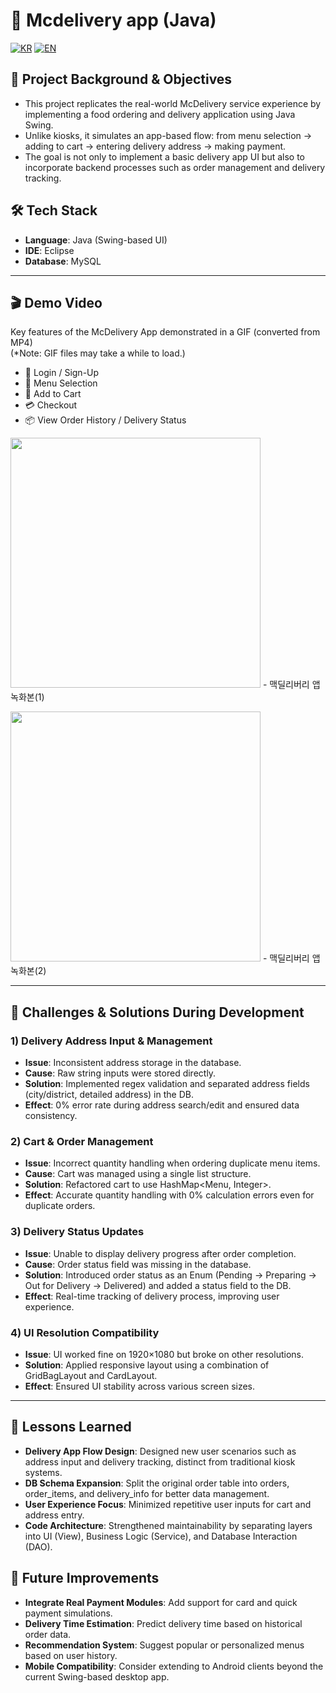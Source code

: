 # 🍔 Mcdelivery app (Java)

[![KR](https://img.shields.io/badge/README-한국어-blue)](./README.mcdeliveryapp.ko.md)
[![EN](https://img.shields.io/badge/README-English-red)](./README.mcdeliveryapp.md)

## 📖 Project Background & Objectives

- This project replicates the real-world McDelivery service experience by implementing a food ordering and delivery application using Java Swing.
- Unlike kiosks, it simulates an app-based flow: from menu selection → adding to cart → entering delivery address → making payment.
- The goal is not only to implement a basic delivery app UI but also to incorporate backend processes such as order management and delivery tracking.

## 🛠 Tech Stack

- **Language**: Java (Swing-based UI)
- **IDE**: Eclipse
- **Database**: MySQL

---

## 🎬 Demo Video

Key features of the McDelivery App demonstrated in a GIF (converted from MP4)  
(*Note: GIF files may take a while to load.)
- 👤 Login / Sign-Up
- 🍔 Menu Selection
- 🛒 Add to Cart
- 💳 Checkout
- 📦 View Order History / Delivery Status

<img src="https://github.com/user-attachments/assets/ec232bdb-b09a-47c8-83d8-4be0acea2acd" width="400"/> - 맥딜리버리 앱 녹화본(1)<br>

<img src="https://github.com/user-attachments/assets/c0150f17-23a6-42bf-a392-65a5354f95ff" width="400"/> - 맥딜리버리 앱 녹화본(2)

---

## 🧭 Challenges & Solutions During Development

### 1) Delivery Address Input & Management
- **Issue**: Inconsistent address storage in the database.
- **Cause**: Raw string inputs were stored directly.
- **Solution**: Implemented regex validation and separated address fields (city/district, detailed address) in the DB.
- **Effect**: 0% error rate during address search/edit and ensured data consistency.

### 2) Cart & Order Management
- **Issue**: Incorrect quantity handling when ordering duplicate menu items.
- **Cause**: Cart was managed using a single list structure.
- **Solution**: Refactored cart to use HashMap<Menu, Integer>.
- **Effect**: Accurate quantity handling with 0% calculation errors even for duplicate orders.

### 3) Delivery Status Updates
- **Issue**: Unable to display delivery progress after order completion.
- **Cause**: Order status field was missing in the database.
- **Solution**: Introduced order status as an Enum (Pending → Preparing → Out for Delivery → Delivered) and added a status field to the DB.
- **Effect**: Real-time tracking of delivery process, improving user experience.

### 4) UI Resolution Compatibility
- **Issue**: UI worked fine on 1920×1080 but broke on other resolutions.
- **Solution**: Applied responsive layout using a combination of GridBagLayout and CardLayout.
- **Effect**: Ensured UI stability across various screen sizes.

---

## 📝 Lessons Learned

- **Delivery App Flow Design**: Designed new user scenarios such as address input and delivery tracking, distinct from traditional kiosk systems.
- **DB Schema Expansion**: Split the original order table into orders, order_items, and delivery_info for better data management.
- **User Experience Focus**: Minimized repetitive user inputs for cart and address entry.
- **Code Architecture**: Strengthened maintainability by separating layers into UI (View), Business Logic (Service), and Database Interaction (DAO).

## 🚀 Future Improvements

- **Integrate Real Payment Modules**: Add support for card and quick payment simulations.
- **Delivery Time Estimation**: Predict delivery time based on historical order data.
- **Recommendation System**: Suggest popular or personalized menus based on user history.
- **Mobile Compatibility**: Consider extending to Android clients beyond the current Swing-based desktop app.
